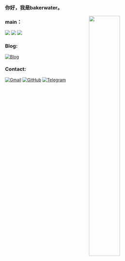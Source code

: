 ### 你好，我是bakerwater。

<a href="https://github.com/bakerwater?tab=repositories">
  <img align="right" src="https://github-readme-stats.vercel.app/api?username=bakerwater&show_icons=true&hide_border=true&count_private=true" width="45%" />
</a>

### main：

<img src="https://img.shields.io/badge/-Golang-00ADD8?style=flat-square&logo=Go&logoColor=fff"> </img>
<img src="https://img.shields.io/badge/-Docker-66ADD8?style=flat-square&logo=Docker&logoColor=fff"> </img>
<img src="https://img.shields.io/badge/-Mysql-AAADD8?style=flat-square&logo=Mysql&logoColor=fff"> </img>

### Blog:
[![Blog](https://img.shields.io/badge/blog-%230078A0.svg?&style=for-the-badge&logo=Micro.blog&logoColor=white)](mailto:bakerwater666@gmail.com)
### Contact:
[![Gmail](https://img.shields.io/badge/gmail-%230078D4.svg?&style=for-the-badge&logo=gmail&logoColor=white)](mailto:bakerwater666@gmail.com)
[![GitHub](https://img.shields.io/badge/github-%23100000.svg?&style=for-the-badge&logo=github&logoColor=white)](https://github.com/bakerwater)
[![Telegram](https://img.shields.io/badge/telegram-%232B5278.svg?&style=for-the-badge&logo=telegram&logoColor=white)](https://t.me/bakerwater)
